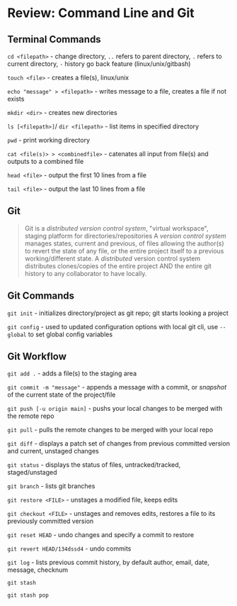 # Review: Command Line and Git

## Terminal Commands

`cd <filepath>` - change directory, `..` refers to parent directory, `.` refers to current directory, `-` history go back feature (linux/unix/gitbash)

`touch <file>` - creates a file(s), linux/unix

`echo "message" > <filepath>` - writes message to a file, creates a file if not exists

`mkdir <dir>` - creates new directories

`ls [<filepath>]`/ `dir <filepath>` - list items in specified directory

`pwd` - print working directory

`cat <file(s)> > <combinedfile>` - catenates all input from file(s) and outputs to a combined file

`head <file>` - output the first 10 lines from a file

`tail <file>` - output the last 10 lines from a file

## Git

> Git is a _distributed version control system_, "virtual workspace", staging platform for directories/repositories
> A _version control system_ manages states, current and previous, of files allowing the author(s) to revert the state of any file, or the entire project itself to a previous working/different state.
> A _distributed_ version control system distributes clones/copies of the entire project AND the entire git history to any collaborator to have locally.

## Git Commands

`git init` - initializes directory/project as git repo; git starts looking a project

`git config` - used to updated configuration options with local git cli, use `--global` to set global config variables

## Git Workflow

`git add .` - adds a file(s) to the staging area

`git commit -m "message"` - appends a message with a commit, or _snapshot_ of the current state of the project/file

`git push [-u origin main]` - pushs your local changes to be merged with the remote repo

`git pull` - pulls the remote changes to be merged with your local repo

`git diff` - displays a patch set of changes from previous committed version and current, unstaged changes

`git status` - displays the status of files, untracked/tracked, staged/unstaged

`git branch` - lists git branches

`git restore <FILE>` - unstages a modified file, keeps edits

`git checkout <FILE>` - unstages and removes edits, restores a file to its previously committed version

`git reset HEAD` - undo changes and specify a commit to restore

`git revert HEAD/134dssd4` - undo commits

`git log` - lists previous commit history, by default author, email, date, message, checknum

`git stash`

`git stash pop`
